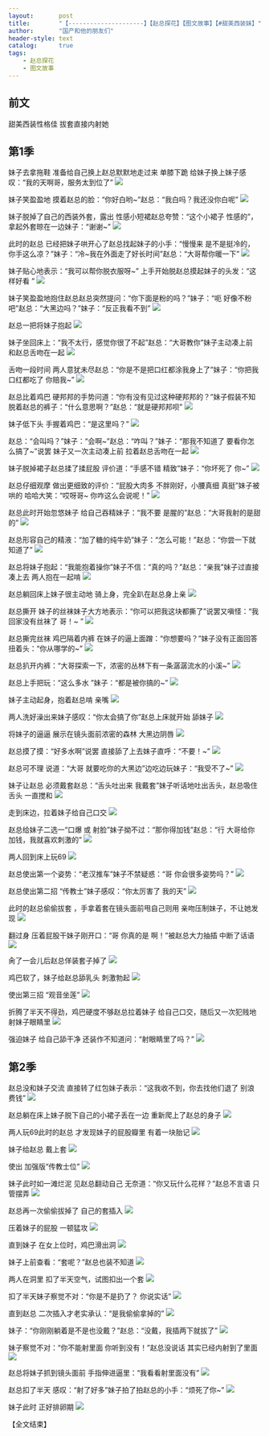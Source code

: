 ```yaml
---
layout:       post
title:        "【---------------------】【赵总探花】【图文故事】【#甜美西装妹】"
author:       "国产和他的朋友们"
header-style: text
catalog:      true
tags:
    - 赵总探花
    - 图文故事
---
```


## 前文

甜美西装性格佳 拔套直接内射她

## 第1季

妹子去拿拖鞋 准备给自己换上赵总默默地走过来 单膝下跪 给妹子换上妹子感叹：“我的天啊哥，服务太到位了”
![](https://jt.mcq93.app/tupian/forum/202501/13/001407zohzonh3z6dt8a51.gif)

妹子笑盈盈地 摸着赵总的脸：“你好白哟~”赵总：“我白吗？我还没你白呢”
![](https://jt.mcq93.app/tupian/forum/202501/13/001500xnolw53m4umbbv44.gif)

妹子脱掉了自己的西装外套，露出 性感小短裙赵总夸赞：“这个小裙子 性感的”，拿起外套晾在一边妹子：“谢谢~”
![](https://jt.mcq93.app/tupian/forum/202501/13/001544q2222ialkzym2a2o.gif)

此时的赵总 已经把妹子哄开心了赵总找起妹子的小手：“慢慢来 是不是挺冷的，你手这么凉？”妹子：“冷~我在外面走了好长时间”赵总：“大哥帮你暖一下”
![](https://jt.mcq93.app/tupian/forum/202501/13/001634zetdpthnkx1evevk.gif)

妹子贴心地表示：“我可以帮你脱衣服呀~” 上手开始脱赵总摸起妹子的头发：“这样好看 ”
![](https://jt.mcq93.app/tupian/forum/202501/13/001730jnu4w4ukt8ktgg47.gif)

妹子笑盈盈地抱住赵总赵总突然提问：“你下面是粉的吗？”妹子：“呃  好像不粉吧”赵总：“大黑边吗？”妹子：“反正我看不到”
![](https://jt.mcq93.app/tupian/forum/202501/13/001823mh9s9s995uitrrs7.gif)

赵总一把将妹子抱起
![](https://jt.mcq93.app/tupian/forum/202501/13/001914wlazzdt4tpetnftt.gif)

妹子坐回床上：“我不太行，感觉你很了不起”赵总：“大哥教你”妹子主动凑上前 和赵总舌吻在一起
![](https://jt.mcq93.app/tupian/forum/202501/13/002006zsxpkmxw9hgen933.gif)

舌吻一段时间 两人意犹未尽赵总：“你是不是把口红都涂我身上了”妹子：“你把我口红都吃了 你赔我~”
![](https://jt.mcq93.app/tupian/forum/202501/13/002101p1dgjxjhz7k2577h.gif)

赵总比着鸡巴 硬邦邦的手势问道：“你有没有见过这种硬邦邦的？”妹子假装不知 脱着赵总的裤子：“什么意思啊？”赵总：“就是硬邦邦呗”
![](https://jt.mcq93.app/tupian/forum/202501/13/002148z841j1nst14n1221.gif)

妹子低下头 手握着鸡巴：“是这里吗？”
![](https://jt.mcq93.app/tupian/forum/202501/13/002230v00qd9rrgqzjsgdg.gif)

赵总：“会叫吗？”妹子：“会啊~”赵总：“咋叫？”妹子：“那我不知道了 要看你怎么搞了~”说罢 妹子又一次主动凑上前 拉着赵总舌吻在一起
![](https://jt.mcq93.app/tupian/forum/202501/13/002324iie67zkxt4tmfmxk.gif)

妹子脱掉裙子赵总揉了揉屁股 评价道：“手感不错 精致”妹子：“你坏死了 你~”
![](https://jt.mcq93.app/tupian/forum/202501/13/002359hyftyzufkxy6xtxf.gif)

赵总仔细观摩 做出更细致的评价：“屁股大肉多 不胖刚好，小腰真细 真挺”妹子被哄的 哈哈大笑：“哎呀哥~ 你咋这么会说呢！”
![](https://jt.mcq93.app/tupian/forum/202501/13/002455g9jz9um00u4jj4ot.gif)

赵总此时开始忽悠妹子 给自己吞精妹子：“我不要 是腥的”赵总：“大哥我射的是甜的”
![](https://jt.mcq93.app/tupian/forum/202501/13/002555hjnsqcwzl0ztsj20.gif)

赵总形容自己的精液：“加了糖的纯牛奶”妹子：“怎么可能！”赵总：“你尝一下就知道了”
![](https://jt.mcq93.app/tupian/forum/202501/13/002647ri1kkocqqqboiqqq.gif)

赵总将妹子抱起：“我能抱着操你”妹子不信：“真的吗？”赵总：“亲我”妹子过直接凑上去 两人抱在一起啃
![](https://jt.mcq93.app/tupian/forum/202501/13/002734cwww8pp2p8hkwheh.gif)

赵总躺回床上妹子很主动地 骑上身，完全趴在赵总身上亲
![](https://jt.mcq93.app/tupian/forum/202501/13/002807mq7ai757jd3553le.gif)

赵总撕开 妹子的丝袜妹子大方地表示：“你可以把我这块都撕了”说罢又嗔怪：“我回家没有丝袜了 哥！~ ”
![](https://jt.mcq93.app/tupian/forum/202501/13/002847jaqqsugxlhhg056z.gif)

赵总撕完丝袜 鸡巴隔着内裤 在妹子的逼上面蹭：“你想要吗？”妹子没有正面回答 扭着头：“你从哪学的~”
![](https://jt.mcq93.app/tupian/forum/202501/13/002926i3qv90qycucyqy8c.gif)

赵总扒开内裤：“大哥探索一下，浓密的丛林下有一条潺潺流水的小溪~”
![](https://jt.mcq93.app/tupian/forum/202501/13/003006gx15yy111l18r88b.gif)

赵总上手把玩：“这么多水 ”妹子：“都是被你搞的~”
![](https://jt.mcq93.app/tupian/forum/202501/13/003054bnr3krg25hpfz92d.gif)

妹子主动起身，抱着赵总啃 亲嘴
![](https://jt.mcq93.app/tupian/forum/202501/13/003136xa9f5agfkl9fakpa.gif)

两人洗好澡出来妹子感叹：“你太会搞了你”赵总上床就开始 舔妹子
![](https://jt.mcq93.app/tupian/forum/202501/13/003226y6oaua6zqq2o6qov.gif)

将妹子的逼逼 展示在镜头面前浓密的森林 大黑边阴唇
![](https://jt.mcq93.app/tupian/forum/202501/13/003310eooej7ujpt3jupar.gif)

赵总摸了摸：“好多水啊”说罢 直接舔了上去妹子直呼：“不要！~”
![](https://jt.mcq93.app/tupian/forum/202501/13/003355j404047eeky4nxe7.gif)

赵总可不理 说道：“大哥 就要吃你的大黑边”边吃边玩妹子：“我受不了~”
![](https://jt.mcq93.app/tupian/forum/202501/13/003439a07fd2e2d2bpdfdi.gif)

妹子让赵总 必须戴套赵总：“舌头吐出来 我戴套”妹子听话地吐出舌头，赵总吸住舌头 一直搅和
![](https://jt.mcq93.app/tupian/forum/202501/13/003522yoqmg3oguu9m1zmq.gif)

走到床边，拉着妹子给自己口交
![](https://jt.mcq93.app/tupian/forum/202501/13/003605gu115efjee1e9uz5.gif)

赵总给妹子二选一“口爆 或 射脸”妹子拗不过：“那你得加钱”赵总：“行 大哥给你加钱，我就喜欢刺激的”
![](https://jt.mcq93.app/tupian/forum/202501/13/003650zjyad8wd59n7pcc3.gif)

两人回到床上玩69
![](https://jt.mcq93.app/tupian/forum/202501/13/003729gnrqmwgga11ee2dq.gif)

赵总使出第一个姿势：“老汉推车”妹子不禁疑惑：“哥 你会很多姿势吗？”
![](https://jt.mcq93.app/tupian/forum/202501/13/003813dt484h08o5855jcg.gif)

赵总使出第二招 “传教士”妹子感叹：“你太厉害了 我的天”
![](https://jt.mcq93.app/tupian/forum/202501/13/003846x6f9i7m7u2mt2x22.gif)

此时的赵总偷偷拔套 ，手拿着套在镜头面前甩自己则用 亲吻压制妹子，不让她发现
![](https://jt.mcq93.app/tupian/forum/202501/13/003933y40u3asjssuw49sb.gif)

翻过身 压着屁股干妹子刚开口：“哥 你真的是 啊！”被赵总大力抽插 中断了话语
![](https://jt.mcq93.app/tupian/forum/202501/13/004008d6vw1vtw3jj1fs6t.gif)

肏了一会儿后赵总佯装套子掉了
![](https://jt.mcq93.app/tupian/forum/202501/13/004044oz9tj5jxrpspd9x9.gif)

鸡巴软了，妹子给赵总舔乳头 刺激勃起
![](https://jt.mcq93.app/tupian/forum/202501/13/004129o3e3t3kup6ebllnu.gif)

使出第三招 “观音坐莲”
![](https://jt.mcq93.app/tupian/forum/202501/13/004210ndqdzt051ooatdo9.gif)

折腾了半天不得劲，鸡巴硬度不够赵总拉着妹子 给自己口交，随后又一次犯贱地 射妹子眼睛里
![](https://jt.mcq93.app/tupian/forum/202501/13/004257ezlfn7qensltn274.gif)

强迫妹子 给自己舔干净 还装作不知道问：“射眼睛里了吗？”
![](https://jt.mcq93.app/tupian/forum/202501/13/004334foliwihqjtorh1ol.gif)

## 第2季

赵总没和妹子交流 直接转了红包妹子表示：“这我收不到，你去找他们退了 别浪费钱”
![](https://jt.mcq93.app/tupian/forum/202501/13/004357hrw7d3jkc6aara3c.gif)

赵总躺在床上妹子脱下自己的小裙子丢在一边 重新爬上了赵总的身子
![](https://jt.mcq93.app/tupian/forum/202501/13/004423a1xoqfa61h438lho.gif)

两人玩69此时的赵总 才发现妹子的屁股瓣里 有着一块胎记
![](https://jt.mcq93.app/tupian/forum/202501/13/004457b96qn46mbnblzun4.gif)

妹子给赵总 戴上套
![](https://jt.mcq93.app/tupian/forum/202501/13/004538lkfgodjgsqquf2hs.gif)

使出 加强版“传教士位”
![](https://jt.mcq93.app/tupian/forum/202501/13/004613o1gc70oo4zskc33g.gif)

妹子此时如一滩烂泥 见赵总翻动自己 无奈道：“你又玩什么花样？”赵总不言语 只管摆弄
![](https://jt.mcq93.app/tupian/forum/202501/13/004655ixpp00s0dddsd8xm.gif)

赵总再一次偷偷拔掉了 自己的套插入
![](https://jt.mcq93.app/tupian/forum/202501/13/004727vq66p4a7f66av556.gif)

压着妹子的屁股 一顿猛攻
![](https://jt.mcq93.app/tupian/forum/202501/13/004805o4ad7by6zhnbhnpw.gif)

直到妹子 在女上位时，鸡巴滑出洞
![](https://jt.mcq93.app/tupian/forum/202501/13/004837zpd803s0yt431t73.gif)

妹子上前查看：“套呢？”赵总也装不知道
![](https://jt.mcq93.app/tupian/forum/202501/13/004908ph15f1zlbau67gca.gif)

两人在洞里 扣了半天空气，试图扣出一个套
![](https://jt.mcq93.app/tupian/forum/202501/13/004942gfhf9baqfqrrew4b.gif)

扣了半天妹子察觉不对：“你是不是扔了？ 你说实话”
![](https://jt.mcq93.app/tupian/forum/202501/13/005020i6sa3fss636aaaap.gif)

直到赵总 二次插入才老实承认：“是我偷偷拿掉的”
![](https://jt.mcq93.app/tupian/forum/202501/13/005058w7z4e787i31xv443.gif)

妹子：“你刚刚躺着是不是也没戴？”赵总：“没戴，我插两下就拔了”
![](https://jt.mcq93.app/tupian/forum/202501/13/005139v67lpcbpbldqkxlp.gif)

妹子察觉不对：“你不能射里面 你听到没有！”赵总没说话 其实已经内射到了里面
![](https://jt.mcq93.app/tupian/forum/202501/13/005220nx5zbcxdeezdvzio.gif)

赵总将妹子抓到镜头面前 手指伸进逼里：“我看看射里面没有”
![](https://jt.mcq93.app/tupian/forum/202501/13/005259cqkza33nljnnnq4o.gif)

赵总扣了半天 感叹：“射了好多”妹子拍了拍赵总的小手：“烦死了你~” 
![](https://jt.mcq93.app/tupian/forum/202501/13/005344j2lsyad4ynt446kz.gif)

妹子此时 正好排卵期
![](https://jt.mcq93.app/tupian/forum/202501/13/005426dcrrraorcgrcc8mf.gif)

【全文结束】